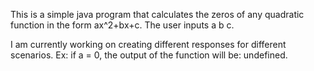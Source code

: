 This is a simple java program that calculates the zeros of any quadratic function in the form ax^2+bx+c. The user inputs a b c. 

I am currently working on creating different responses for different scenarios. Ex: if a = 0, the output of the function will be: undefined.